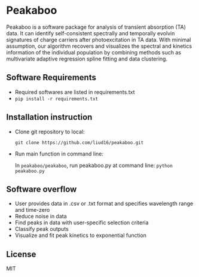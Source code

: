 # Peakaboo

Peakaboo is a software package for analysis of transient absorption (TA) data. It can identify self-consistent spectrally and temporally evolvin signatures of charge carriers after photoexcitation in TA data. With minimal assumption, our algorithm recovers and visualizes the spectral and kinetics information of the individual population by combining methods such as multivariate adaptive regression spline fitting and data clustering.



## Software Requirements

- Required softwares are listed in requirements.txt
- ```pip install -r requirements.txt```



## Installation instruction

- Clone git repository to local:
    
    ```git clone https://github.com/liud16/peakaboo.git ```
    
- Run main function in command line:
    
    In ```peakaboo/peakaboo```, run peakaboo.py at command line: ```python peakaboo.py```



## Software overflow

- User provides data in .csv or .txt format and specifies wavelength range and time-zero
- Reduce noise in data
- Find peaks in data with user-specific selection criteria
- Classify peak outputs
- Visualize and fit peak kinetics to exponential function


## License

MIT